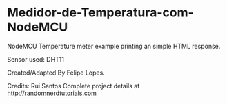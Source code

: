 # Medidor-de-Temperatura-com-NodeMCU
NodeMCU Temperature meter example printing an simple HTML response.

Sensor used: DHT11

Created/Adapted By Felipe Lopes.

Credits:
Rui Santos
  Complete project details at http://randomnerdtutorials.com 
